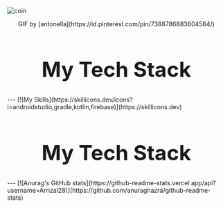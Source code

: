 ![coin](https://github.com/user-attachments/assets/c043d59a-eee7-49b4-bca3-f1d05e302d0c)
<center>GIF by [antonella](https://id.pinterest.com/pin/7388786883604584/)</center>

<h1 style="text-align: center; font-size: 48px;">My Tech Stack</h1>
---
[![My Skills](https://skillicons.dev/icons?i=androidstudio,gradle,kotlin,firebase)](https://skillicons.dev)

<h1 style="text-align: center; font-size: 48px;">My Tech Stack</h1>
---
[![Anurag's GitHub stats](https://github-readme-stats.vercel.app/api?username=Arrizal28)](https://github.com/anuraghazra/github-readme-stats)
